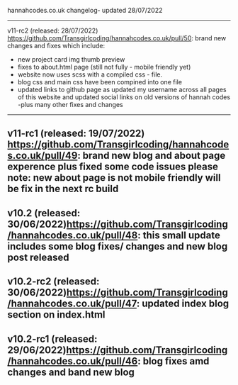 hannahcodes.co.uk changelog- updated 28/07/2022







-------------------------------------------
v11-rc2 (released: 28/07/2022) https://github.com/Transgirlcoding/hannahcodes.co.uk/pull/50:
brand new changes and fixes which include:
- new project card img thumb preview
- fixes to about.html page (still not fully - mobile friendly yet)
- website now uses scss with a compiled css - file.
- blog css and main css have been compined into one file
- updated links to github page as updated my username across all pages of this website and updated social links on old versions of hannah codes
-plus many other fixes and changes

----------------------------------
v11-rc1 (released: 19/07/2022) https://github.com/Transgirlcoding/hannahcodes.co.uk/pull/49:
brand new blog and about page experence
plus fixed some code issues
please note: new about page is not mobile friendly will be fix in the next rc build
-------------------------------------
v10.2 (released: 30/06/2022)https://github.com/Transgirlcoding/hannahcodes.co.uk/pull/48:
this small update includes some blog fixes/ changes and new blog post released
---------------------------------------
v10.2-rc2 (released: 30/06/2022)https://github.com/Transgirlcoding/hannahcodes.co.uk/pull/47:
updated index blog section on index.html
-------------------------------------------
v10.2-rc1 (released: 29/06/2022)https://github.com/Transgirlcoding/hannahcodes.co.uk/pull/46:
blog fixes amd changes and band new blog
--------------------------------------------
